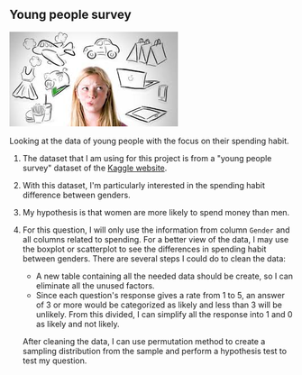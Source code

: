 ## Young people survey

![teenager_money](/doc/img/tng_money.jpg)

Looking at the data of young people with the focus on their spending habit.

1. The dataset that I am using for this project is from a "young people survey" dataset of the [Kaggle website](https://www.kaggle.com).

2. With this dataset, I'm particularly interested in the spending habit difference between genders.

3. My hypothesis is that women are more likely to spend money than men.

4. For this question, I will only use the information from column `Gender` and all columns related to spending. For a better view of the data, I may use the boxplot or scatterplot to see the differences in spending habit between genders. There are several steps I could do to clean the data:

   - A new table containing all the needed data should be create, so I can eliminate all the unused factors.
   - Since each question's response gives a rate from 1 to 5, an answer of 3 or more would be categorized as likely and less than 3 will be unlikely.  From this divided, I can simplify all the response into 1 and 0 as likely and not likely.

   After cleaning the data, I can use permutation method to create a sampling distribution from the sample and perform a hypothesis test to test my question.